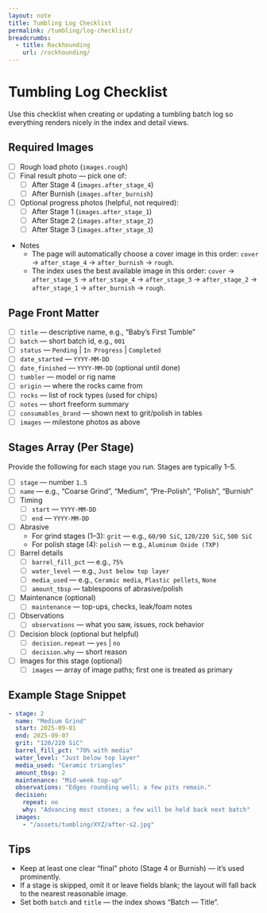 ```yaml
---
layout: note
title: Tumbling Log Checklist
permalink: /tumbling/log-checklist/
breadcrumbs:
  - title: Rockhounding
    url: /rockhounding/
---
```


# Tumbling Log Checklist

Use this checklist when creating or updating a tumbling batch log so everything renders nicely in the index and detail views.

## Required Images
- [ ] Rough load photo (`images.rough`)
- [ ] Final result photo — pick one of:
  - [ ] After Stage 4 (`images.after_stage_4`)
  - [ ] After Burnish (`images.after_burnish`)
- [ ] Optional progress photos (helpful, not required):
  - [ ] After Stage 1 (`images.after_stage_1`)
  - [ ] After Stage 2 (`images.after_stage_2`)
  - [ ] After Stage 3 (`images.after_stage_3`)
- Notes
  - The page will automatically choose a cover image in this order: `cover` → `after_stage_4` → `after_burnish` → `rough`.
  - The index uses the best available image in this order: `cover` → `after_stage_5` → `after_stage_4` → `after_stage_3` → `after_stage_2` → `after_stage_1` → `after_burnish` → `rough`.

## Page Front Matter
- [ ] `title` — descriptive name, e.g., “Baby’s First Tumble”
- [ ] `batch` — short batch id, e.g., `001`
- [ ] `status` — `Pending` | `In Progress` | `Completed`
- [ ] `date_started` — `YYYY-MM-DD`
- [ ] `date_finished` — `YYYY-MM-DD` (optional until done)
- [ ] `tumbler` — model or rig name
- [ ] `origin` — where the rocks came from
- [ ] `rocks` — list of rock types (used for chips)
- [ ] `notes` — short freeform summary
- [ ] `consumables_brand` — shown next to grit/polish in tables
- [ ] `images` — milestone photos as above

## Stages Array (Per Stage)
Provide the following for each stage you run. Stages are typically 1–5.

- [ ] `stage` — number `1`..`5`
- [ ] `name` — e.g., “Coarse Grind”, “Medium”, “Pre-Polish”, “Polish”, “Burnish”
- [ ] Timing
  - [ ] `start` — `YYYY-MM-DD`
  - [ ] `end` — `YYYY-MM-DD`
- [ ] Abrasive
  - For grind stages (1–3): `grit` — e.g., `60/90 SiC`, `120/220 SiC`, `500 SiC`
  - For polish stage (4): `polish` — e.g., `Aluminum Oxide (TXP)`
- [ ] Barrel details
  - [ ] `barrel_fill_pct` — e.g., `75%`
  - [ ] `water_level` — e.g., `Just below top layer`
  - [ ] `media_used` — e.g., `Ceramic media`, `Plastic pellets`, `None`
  - [ ] `amount_tbsp` — tablespoons of abrasive/polish
- [ ] Maintenance (optional)
  - [ ] `maintenance` — top-ups, checks, leak/foam notes
- [ ] Observations
  - [ ] `observations` — what you saw, issues, rock behavior
- [ ] Decision block (optional but helpful)
  - [ ] `decision.repeat` — `yes` | `no`
  - [ ] `decision.why` — short reason
- [ ] Images for this stage (optional)
  - [ ] `images` — array of image paths; first one is treated as primary

## Example Stage Snippet
```yaml
- stage: 2
  name: "Medium Grind"
  start: 2025-09-01
  end: 2025-09-07
  grit: "120/220 SiC"
  barrel_fill_pct: "70% with media"
  water_level: "Just below top layer"
  media_used: "Ceramic triangles"
  amount_tbsp: 2
  maintenance: "Mid-week top-up"
  observations: "Edges rounding well; a few pits remain."
  decision:
    repeat: no
    why: "Advancing most stones; a few will be held back next batch"
  images:
    - "/assets/tumbling/XYZ/after-s2.jpg"
```

## Tips
- Keep at least one clear “final” photo (Stage 4 or Burnish) — it’s used prominently.
- If a stage is skipped, omit it or leave fields blank; the layout will fall back to the nearest reasonable image.
- Set both `batch` and `title` — the index shows “Batch — Title”.
